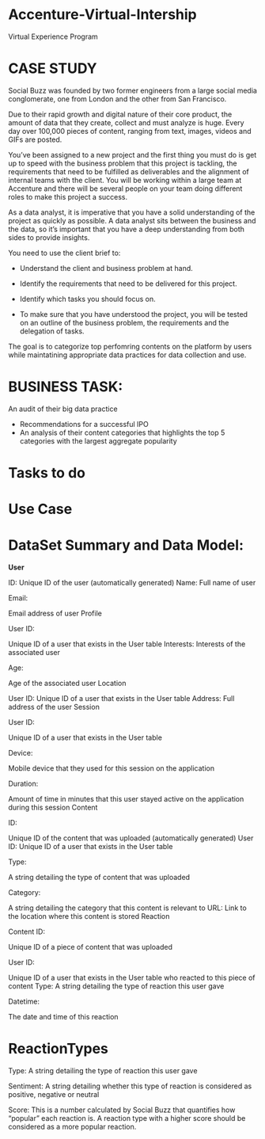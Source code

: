 # Accenture-Virtual-Intership
Virtual Experience Program

# CASE STUDY
Social Buzz was founded by two former engineers from a large social media conglomerate, one
from London and the other from San Francisco.

Due to their rapid growth and digital nature of their core product, the amount of data that they
create, collect and must analyze is huge. Every day over 100,000 pieces of content, ranging
from text, images, videos and GIFs are posted.

You’ve been assigned to a new project and the first thing you must do is get up to speed with the 
business problem that this project is tackling, the requirements that need to be fulfilled as 
deliverables and the alignment of internal teams with the client. 
You will be working within a large team at Accenture and there will be several people on your
team doing different roles to make this project a success. 

As a data analyst, it is imperative that you have a solid understanding of the project as quickly as possible. 
A data analyst sits between the business and the data, so it’s important that you have a deep understanding from both sides to provide insights. 

You need to use the client brief to:

* Understand the client and business problem at hand.

* Identify the requirements that need to be delivered for this project.

* Identify which tasks you should focus on.

* To make sure that you have understood the project, you will be tested on an outline of the business problem, the requirements and the delegation of tasks.

The goal is to categorize top perfomring contents on the platform by users while maintatining appropriate data practices for data collection and use.

# BUSINESS TASK:
An audit of their big data practice
- Recommendations for a successful IPO
- An analysis of their content categories that highlights the top 5 categories with the
largest aggregate popularity

# Tasks to do





# Use Case

# DataSet Summary and Data Model:
**User**

 ID: Unique ID of the user (automatically generated) Name: Full name of user

 Email: 
 
 Email address of user Profile

 User ID: 
 
 Unique ID of a user that exists in the User table Interests: Interests of the associated user

Age:

Age of the associated user Location

User ID: 
Unique ID of a user that exists in the User table Address: Full address of the user
Session

User ID: 

Unique ID of a user that exists in the User table

Device: 

Mobile device that they used for this session on the application

Duration:

Amount of time in minutes that this user stayed active on the application during this session
Content

ID:

Unique ID of the content that was uploaded (automatically generated) User ID: Unique ID of a user that exists in the User table

Type: 

A string detailing the type of content that was uploaded

Category:

A string detailing the category that this content is relevant to URL: Link to the location where this content is stored
Reaction

Content ID: 

Unique ID of a piece of content that was uploaded

User ID: 

Unique ID of a user that exists in the User table who reacted to this piece of content Type: A string detailing the type of reaction this user gave

Datetime:

The date and time of this reaction

 # ReactionTypes
Type: A string detailing the type of reaction this user gave

Sentiment: A string detailing whether this type of reaction is considered as positive, negative or neutral

Score: This is a number calculated by Social Buzz that quantifies how “popular” each reaction is. A reaction type with a higher score should be considered as a more popular reaction.
